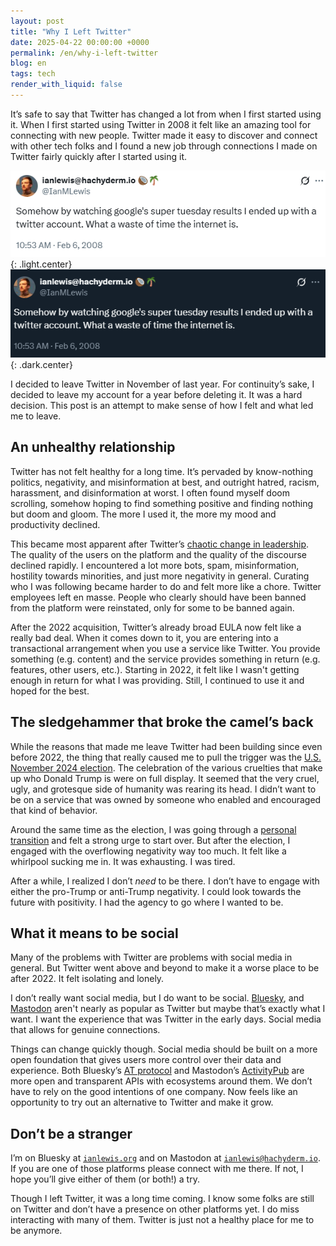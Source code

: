 ```yaml
---
layout: post
title: "Why I Left Twitter"
date: 2025-04-22 00:00:00 +0000
permalink: /en/why-i-left-twitter
blog: en
tags: tech
render_with_liquid: false
---
```


It’s safe to say that Twitter has changed a lot from when I first started using
it. When I first started using Twitter in 2008 it felt like an amazing tool for
connecting with new people. Twitter made it easy to discover and connect with
other tech folks and I found a new job through connections I made on Twitter
fairly quickly after I started using it.

<!-- textlint-disable spelling -->

![A screenshot of my first tweet on February 6, 2008: "Somehow by watching google's super tuesday results I ended up with a twitter account. What a waste of time the internet is"](/assets/images/2025-07-16-why-i-left-twitter/first_tweet_light.png "February 6, 2008: Somehow by watching google's super tuesday results I ended up with a twitter account. What a waste of time the internet is."){: .light.center}
![A screenshot of my first tweet on February 6, 2008: "Somehow by watching google's super tuesday results I ended up with a twitter account. What a waste of time the internet is"](/assets/images/2025-07-16-why-i-left-twitter/first_tweet_dark.png "February 6, 2008: Somehow by watching google's super tuesday results I ended up with a twitter account. What a waste of time the internet is."){: .dark.center}

<!-- textlint-enable spelling -->

I decided to leave Twitter in November of last year. For continuity’s sake, I
decided to leave my account for a year before deleting it. It was a hard
decision. This post is an attempt to make sense of how I felt and what led me
to leave.

## An unhealthy relationship

Twitter has not felt healthy for a long time. It’s pervaded by know-nothing
politics, negativity, and misinformation at best, and outright hatred, racism,
harassment, and disinformation at worst. I often found myself doom scrolling,
somehow hoping to find something positive and finding nothing but doom and
gloom. The more I used it, the more my mood and productivity declined.

This became most apparent after Twitter’s [chaotic change in
leadership](https://en.wikipedia.org/wiki/Acquisition_of_Twitter_by_Elon_Musk).
The quality of the users on the platform and the quality of the discourse
declined rapidly. I encountered a lot more bots, spam, misinformation,
hostility towards minorities, and just more negativity in general. Curating who
I was following became harder to do and felt more like a chore. Twitter
employees left en masse. People who clearly should have been banned from the
platform were reinstated, only for some to be banned again.

After the 2022 acquisition, Twitter’s already broad EULA now felt like a really
bad deal. When it comes down to it, you are entering into a transactional
arrangement when you use a service like Twitter. You provide something (e.g.
content) and the service provides something in return (e.g. features, other
users, etc.). Starting in 2022, it felt like I wasn't getting enough in return
for what I was providing. Still, I continued to use it and hoped for the best.

## The sledgehammer that broke the camel’s back

While the reasons that made me leave Twitter had been building since even
before 2022, the thing that really caused me to pull the trigger was the [U.S.
November 2024
election](https://en.wikipedia.org/wiki/2024_United_States_presidential_election).
The celebration of the various cruelties that make up who Donald Trump is were
on full display. It seemed that the very cruel, ugly, and grotesque side of
humanity was rearing its head. I didn’t want to be on a service that was owned
by someone who enabled and encouraged that kind of behavior.

Around the same time as the election, I was going through a [personal
transition](https://www.ianlewis.org/en/leaving-google) and felt a strong urge
to start over. But after the election, I engaged with the overflowing
negativity way too much. It felt like a whirlpool sucking me in. It was
exhausting. I was tired.

After a while, I realized I don’t _need_ to be there. I don’t have to engage
with either the pro-Trump or anti-Trump negativity. I could look towards the
future with positivity. I had the agency to go where I wanted to be.

## What it means to be social

Many of the problems with Twitter are problems with social media in general.
But Twitter went above and beyond to make it a worse place to be after 2022. It
felt isolating and lonely.

I don’t really want social media, but I do want to be social.
[Bluesky](https://bsky.app/), and [Mastodon](https://joinmastodon.org/) aren't
nearly as popular as Twitter but maybe that’s exactly what I want. I want the
experience that was Twitter in the early days. Social media that allows for
genuine connections.

Things can change quickly though. Social media should be built on a more open
foundation that gives users more control over their data and experience. Both
Bluesky’s [AT protocol](https://atproto.com/) and Mastodon’s
[ActivityPub](https://activitypub.rocks/) are more open and transparent APIs with
ecosystems around them. We don’t have to rely on the good intentions of one
company. Now feels like an opportunity to try out an alternative to Twitter and
make it grow.

## Don’t be a stranger

I’m on Bluesky at [`ianlewis.org`](https://bsky.app/profile/ianlewis.org) and on
Mastodon at [`ianlewis@hachyderm.io`](https://hachyderm.io/@ianlewis). If you are
one of those platforms please connect with me there. If not, I hope you’ll give
either of them (or both!) a try.

Though I left Twitter, it was a long time coming. I know some folks are still on
Twitter and don’t have a presence on other platforms yet. I do miss interacting
with many of them. Twitter is just not a healthy place for me to be anymore.
